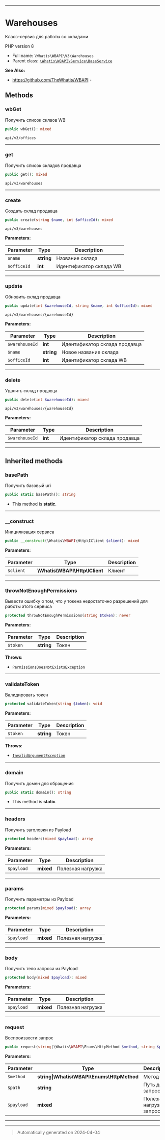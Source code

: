 ***

# Warehouses

Класс-сервис для работы
со складами

PHP version 8

* Full name: `\Whatis\WBAPI\V3\Warehouses`
* Parent class: [`\Whatis\WBAPI\Service\BaseService`](../Service/BaseService.md)

**See Also:**

* https://github.com/TheWhatis/WBAPI - 




## Methods


### wbGet

Получить список склаов WB

```php
public wbGet(): mixed
```

`api/v3/offices`










***

### get

Получить список складов продавца

```php
public get(): mixed
```

`api/v3/warehouses`










***

### create

Создать склад продавца

```php
public create(string $name, int $officeId): mixed
```

`api/v3/warehouses`






**Parameters:**

| Parameter | Type | Description |
|-----------|------|-------------|
| `$name` | **string** | Название склада |
| `$officeId` | **int** | Идентификатор склада WB |





***

### update

Обновить склад продавца

```php
public update(int $warehouseId, string $name, int $officeId): mixed
```

`api/v3/warehouses/{warehouseId}`






**Parameters:**

| Parameter | Type | Description |
|-----------|------|-------------|
| `$warehouseId` | **int** | Идентификатор склада продавца |
| `$name` | **string** | Новое название склада |
| `$officeId` | **int** | Идентификатор склада WB |





***

### delete

Удалить склад продавца

```php
public delete(int $warehouseId): mixed
```

`api/v3/warehouses/{warehouseId}`






**Parameters:**

| Parameter | Type | Description |
|-----------|------|-------------|
| `$warehouseId` | **int** | Идентификатор склада продавца |





***


## Inherited methods


### basePath

Получить базовый uri

```php
public static basePath(): string
```



* This method is **static**.








***

### __construct

Иницилизация сервиса

```php
public __construct(\Whatis\WBAPI\Http\IClient $client): mixed
```








**Parameters:**

| Parameter | Type | Description |
|-----------|------|-------------|
| `$client` | **\Whatis\WBAPI\Http\IClient** | Клиент |





***

### throwNotEnoughPermissions

Вывести ошибку о том, что у токена
недостаточно разрешений для работы
этого сервиса

```php
protected throwNotEnoughPermissions(string $token): never
```








**Parameters:**

| Parameter | Type | Description |
|-----------|------|-------------|
| `$token` | **string** | Токен |




**Throws:**

- [`PermissionsDoesNotExistsException`](../Exceptions/PermissionsDoesNotExistsException.md)



***

### validateToken

Валидировать токен

```php
protected validateToken(string $token): void
```








**Parameters:**

| Parameter | Type | Description |
|-----------|------|-------------|
| `$token` | **string** | Токен |




**Throws:**

- [`InvalidArgumentException`](../../../InvalidArgumentException.md)



***

### domain

Получить домен для обращения

```php
public static domain(): string
```



* This method is **static**.








***

### headers

Получить заголовки из Payload

```php
protected headers(mixed $payload): array
```








**Parameters:**

| Parameter | Type | Description |
|-----------|------|-------------|
| `$payload` | **mixed** | Полезная нагрузка |





***

### params

Получить параметры из Payload

```php
protected params(mixed $payload): array
```








**Parameters:**

| Parameter | Type | Description |
|-----------|------|-------------|
| `$payload` | **mixed** | Полезная нагрузка |





***

### body

Получить тело запроса из Payload

```php
protected body(mixed $payload): mixed
```








**Parameters:**

| Parameter | Type | Description |
|-----------|------|-------------|
| `$payload` | **mixed** | Полезная нагрузка |





***

### request

Воспроизвести запрос

```php
public request(string|\Whatis\WBAPI\Enums\HttpMethod $method, string $path, mixed $payload = null): mixed
```








**Parameters:**

| Parameter | Type | Description |
|-----------|------|-------------|
| `$method` | **string&#124;\Whatis\WBAPI\Enums\HttpMethod** | Метод |
| `$path` | **string** | Путь до запроса |
| `$payload` | **mixed** | Полезная нагрузка запроса |





***


***
> Automatically generated on 2024-04-04
